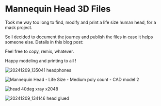 # Mannequin Head 3D Files

Took me way too long to find, modify and print a life size human head, for a mask project.

So I decided to document the journey and publish the files in case it helps someone else. Details in this blog post:

Feel free to copy, remix, whatever.

Happy modeling and printing to all !

![20241209_135041 headphones](https://github.com/user-attachments/assets/8b7c2c19-430f-443d-8721-23e955631be1)

![Mannequin Head - Life Size - Medium poly count - CAD model 2](https://github.com/user-attachments/assets/6c5addc0-3588-4cb8-a0b7-d750dee4020e)

![head 40deg xray x2048](https://github.com/user-attachments/assets/acbd41be-b1fc-42d1-bbda-1712ecadc2c0)

![20241209_134146 head glued](https://github.com/user-attachments/assets/71db2419-7549-4d05-8212-3c75649d479b)

